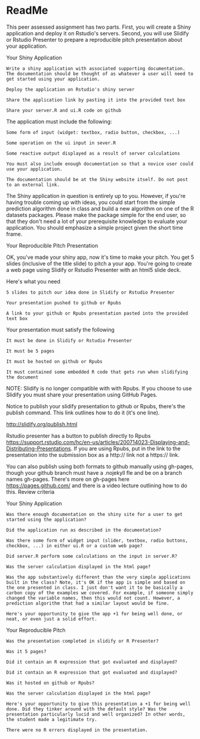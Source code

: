 # ReadMe

This peer assessed assignment has two parts. First, you will create a Shiny application and deploy it on Rstudio's servers. Second, you will use Slidify or Rstudio Presenter to prepare a reproducible pitch presentation about your application.

Your Shiny Application

    Write a shiny application with associated supporting documentation. The documentation should be thought of as whatever a user will need to get started using your application.

    Deploy the application on Rstudio's shiny server

    Share the application link by pasting it into the provided text box

    Share your server.R and ui.R code on github

The application must include the following:

    Some form of input (widget: textbox, radio button, checkbox, ...)

    Some operation on the ui input in sever.R

    Some reactive output displayed as a result of server calculations

    You must also include enough documentation so that a novice user could use your application.

    The documentation should be at the Shiny website itself. Do not post to an external link.

The Shiny application in question is entirely up to you. However, if you're having trouble coming up with ideas, you could start from the simple prediction algorithm done in class and build a new algorithm on one of the R datasets packages. Please make the package simple for the end user, so that they don't need a lot of your prerequisite knowledge to evaluate your application. You should emphasize a simple project given the short time frame.

Your Reproducible Pitch Presentation

OK, you've made your shiny app, now it's time to make your pitch. You get 5 slides (inclusive of the title slide)  to pitch a your app. You're going to create a web page using Slidify or Rstudio Presenter with an html5 slide deck.

Here's what you need

    5 slides to pitch our idea done in Slidify or Rstudio Presenter

    Your presentation pushed to github or Rpubs

    A link to your github or Rpubs presentation pasted into the provided text box

Your presentation must satisfy the following

    It must be done in Slidify or Rstudio Presenter

    It must be 5 pages

    It must be hosted on github or Rpubs

    It must contained some embedded R code that gets run when slidifying the document

NOTE: Slidify is no longer compatible with with Rpubs. If you choose to use Slidify you must share your presentation using GitHub Pages.

Notice to publish your slidify presentation to github or Rpubs, there's the publish command. This link outlines how to do it (it's one line). 

http://slidify.org/publish.html

Rstudio presenter has a button to publish directly to Rpubs https://support.rstudio.com/hc/en-us/articles/200714023-Displaying-and-Distributing-Presentations. If you are using Rpubs, put in the link to the presentation into the submission box as a http:// link not a https:// link.

You can also publish using both formats to github manually using gh-pages, though your github branch must have a .nojekyll fle and be on a branch names gh-pages. There's more on gh-pages here https://pages.github.com/  and there is a video lecture outlining how to do this.
Review criteria

Your Shiny Application

    Was there enough documentation on the shiny site for a user to get started using the application?

    Did the application run as described in the documentation?

    Was there some form of widget input (slider, textbox, radio buttons, checkbox, ...) in either ui.R or a custom web page?

    Did server.R perform some calculations on the input in server.R?

    Was the server calculation displayed in the html page?

    Was the app substantively different than the very simple applications built in the class? Note, it's OK if the app is simple and based on the one presented in class. I just don't want it to be basically a carbon copy of the examples we covered. For example, if someone simply changed the variable names, then this would not count. However, a prediction algorithm that had a similar layout would be fine.

    Here's your opportunity to give the app +1 for being well done, or neat, or even just a solid effort.

Your Reproducible Pitch

    Was the presentation completed in slidify or R Presenter?

    Was it 5 pages?

    Did it contain an R expression that got evaluated and displayed?

    Did it contain an R expression that got evaluated and displayed?

    Was it hosted on github or Rpubs?

    Was the server calculation displayed in the html page?

    Here's your opportunity to give this presentation a +1 for being well done. Did they tinker around with the default style? Was the presentation particularly lucid and well organized? In other words, the student made a legitimate try.

    There were no R errors displayed in the presentation.
